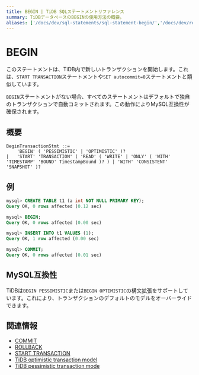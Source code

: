```yaml
---
title: BEGIN | TiDB SQLステートメントリファレンス
summary: TiDBデータベースのBEGINの使用方法の概要。
aliases: ['/docs/dev/sql-statements/sql-statement-begin/','/docs/dev/reference/sql/statements/begin/']
---
```


# BEGIN

このステートメントは、TiDB内で新しいトランザクションを開始します。これは、`START TRANSACTION`ステートメントや`SET autocommit=0`ステートメントと類似しています。

`BEGIN`ステートメントがない場合、すべてのステートメントはデフォルトで独自のトランザクションで自動コミットされます。この動作によりMySQL互換性が確保されます。

## 概要

```ebnf+diagram
BeginTransactionStmt ::=
    'BEGIN' ( 'PESSIMISTIC' | 'OPTIMISTIC' )?
|   'START' 'TRANSACTION' ( 'READ' ( 'WRITE' | 'ONLY' ( 'WITH' 'TIMESTAMP' 'BOUND' TimestampBound )? ) | 'WITH' 'CONSISTENT' 'SNAPSHOT' )?
```

## 例

```sql
mysql> CREATE TABLE t1 (a int NOT NULL PRIMARY KEY);
Query OK, 0 rows affected (0.12 sec)

mysql> BEGIN;
Query OK, 0 rows affected (0.00 sec)

mysql> INSERT INTO t1 VALUES (1);
Query OK, 1 row affected (0.00 sec)

mysql> COMMIT;
Query OK, 0 rows affected (0.01 sec)
```

## MySQL互換性

TiDBは`BEGIN PESSIMISTIC`または`BEGIN OPTIMISTIC`の構文拡張をサポートしています。これにより、トランザクションのデフォルトのモデルをオーバーライドできます。

## 関連情報

* [COMMIT](/sql-statements/sql-statement-commit.md)
* [ROLLBACK](/sql-statements/sql-statement-rollback.md)
* [START TRANSACTION](/sql-statements/sql-statement-start-transaction.md)
* [TiDB optimistic transaction model](/optimistic-transaction.md)
* [TiDB pessimistic transaction mode](/pessimistic-transaction.md)
